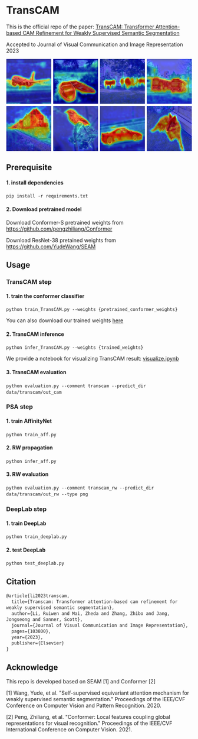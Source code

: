 # TransCAM

This is the official repo of the paper: [TransCAM: Transformer Attention-based CAM Refinement for Weakly Supervised Semantic Segmentation](https://arxiv.org/abs/2203.07239)

Accepted to Journal of Visual Communication and Image Representation 2023

<img src="example.png" width="600">

## Prerequisite

#### 1. install dependencies 
```pip install -r requirements.txt```

#### 2. Download pretrained model
Download Conformer-S pretrained weights from https://github.com/pengzhiliang/Conformer

Download ResNet-38 pretained weights from https://github.com/YudeWang/SEAM

## Usage

### TransCAM step

#### 1. train the conformer classifier
```python train_TransCAM.py --weights {pretrained_conformer_weights}```

You can also download our trained weights [here](https://drive.google.com/file/d/1-vnpvqtSG4WaLiR9uqLKrBU8wDeIjvqO/view?usp=sharing)

#### 2. TransCAM inference
```python infer_TransCAM.py --weights {trained_weights}```

We provide a notebook for visualizing TransCAM result: [visualize.ipynb](visualize.ipynb)

#### 3. TransCAM evaluation
```python evaluation.py --comment transcam --predict_dir data/transcam/out_cam```

### PSA step

#### 1. train AffinityNet
```python train_aff.py```

#### 2. RW propagation
```python infer_aff.py```

#### 3. RW evaluation
```python evaluation.py --comment transcam_rw --predict_dir data/transcam/out_rw --type png```

### DeepLab step

#### 1. train DeepLab
```python train_deeplab.py```

#### 2. test DeepLab
```python test_deeplab.py```

## Citation
```
@article{li2023transcam,
  title={Transcam: Transformer attention-based cam refinement for weakly supervised semantic segmentation},
  author={Li, Ruiwen and Mai, Zheda and Zhang, Zhibo and Jang, Jongseong and Sanner, Scott},
  journal={Journal of Visual Communication and Image Representation},
  pages={103800},
  year={2023},
  publisher={Elsevier}
}
```

## Acknowledge 
This repo is developed based on SEAM [1] and Conformer [2]

[1] Wang, Yude, et al. "Self-supervised equivariant attention mechanism for weakly supervised semantic segmentation." Proceedings of the IEEE/CVF Conference on Computer Vision and Pattern Recognition. 2020.

[2] Peng, Zhiliang, et al. "Conformer: Local features coupling global representations for visual recognition." Proceedings of the IEEE/CVF International Conference on Computer Vision. 2021.




